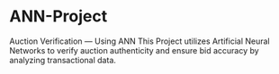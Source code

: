 # ANN-Project
Auction Verification  —  Using  ANN
This Project utilizes Artificial Neural Networks to verify auction authenticity and ensure bid accuracy by analyzing transactional data.
